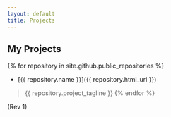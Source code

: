 ```yaml
---
layout: default
title: Projects
---
```


## My Projects

{% for repository in site.github.public_repositories %}
  * [{{ repository.name }}]({{ repository.html_url }})
  > {{ repository.project_tagline }}
{% endfor %}

(Rev 1)

